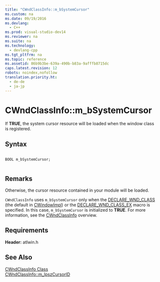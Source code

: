 ```yaml
---
title: "CWndClassInfo::m_bSystemCursor"
ms.custom: na
ms.date: 09/19/2016
ms.devlang: 
  - C++
ms.prod: visual-studio-dev14
ms.reviewer: na
ms.suite: na
ms.technology: 
  - devlang-cpp
ms.tgt_pltfrm: na
ms.topic: reference
ms.assetid: 86b9b3be-639a-490b-b83a-9afffb8715dc
caps.latest.revision: 12
robots: noindex,nofollow
translation.priority.ht: 
  - de-de
  - ja-jp
---
```

# CWndClassInfo::m_bSystemCursor
If **TRUE**, the system cursor resource will be loaded when the window class is registered.  
  
## Syntax  
  
```  
  
BOOL m_bSystemCursor;  
  
```  
  
## Remarks  
 Otherwise, the cursor resource contained in your module will be loaded.  
  
 `CWndClassInfo` uses `m_bSystemCursor` only when the [DECLARE_WND_CLASS](../vs140/DECLARE_WND_CLASS.md) (the default in [CWindowImpl](../vs140/CWindowImpl-Class.md)) or the [DECLARE_WND_CLASS_EX](../vs140/DECLARE_WND_CLASS_EX.md) macro is specified. In this case, `m_bSystemCursor` is initialized to **TRUE**. For more information, see the [CWndClassInfo](../vs140/CWndClassInfo-Class.md) overview.  
  
## Requirements  
 **Header:** atlwin.h  
  
## See Also  
 [CWndClassInfo Class](../vs140/CWndClassInfo-Class.md)   
 [CWndClassInfo::m_lpszCursorID](../vs140/CWndClassInfo--m_lpszCursorID.md)